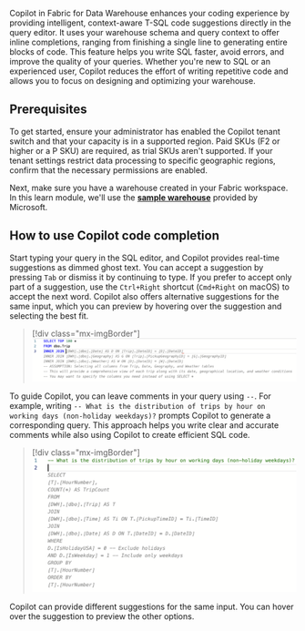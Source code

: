 Copilot in Fabric for Data Warehouse enhances your coding experience by providing intelligent, context-aware T-SQL code suggestions directly in the query editor. It uses your warehouse schema and query context to offer inline completions, ranging from finishing a single line to generating entire blocks of code. This feature helps you write SQL faster, avoid errors, and improve the quality of your queries. Whether you're new to SQL or an experienced user, Copilot reduces the effort of writing repetitive code and allows you to focus on designing and optimizing your warehouse.

## Prerequisites
To get started, ensure your administrator has enabled the Copilot tenant switch and that your capacity is in a supported region. Paid SKUs (F2 or higher or a P SKU) are required, as trial SKUs aren't supported. If your tenant settings restrict data processing to specific geographic regions, confirm that the necessary permissions are enabled.

Next, make sure you have a warehouse created in your Fabric workspace. In this learn module, we'll use the [**sample warehouse**](/fabric/data-warehouse/create-warehouse-sample) provided by Microsoft. 

## How to use Copilot code completion

Start typing your query in the SQL editor, and Copilot provides real-time suggestions as dimmed ghost text. You can accept a suggestion by pressing `Tab` or dismiss it by continuing to type. If you prefer to accept only part of a suggestion, use the `Ctrl+Right` shortcut (`Cmd+Right` on macOS) to accept the next word. Copilot also offers alternative suggestions for the same input, which you can preview by hovering over the suggestion and selecting the best fit.

> [!div class="mx-imgBorder"]
> [![Screenshot of Fabric Data Warehouse Query Editor with Copilot Code completion.](../media/code-completion.png)](../media/code-completion.png#lightbox)

To guide Copilot, you can leave comments in your query using `--`. For example, writing `-- What is the distribution of trips by hour on working days (non-holiday weekdays)?` prompts Copilot to generate a corresponding query. This approach helps you write clear and accurate comments while also using Copilot to create efficient SQL code.

> [!div class="mx-imgBorder"]
> [![Screenshot of Fabric Data Warehouse Query Editor with Copilot Comment Suggestion.](../media/comment-suggestion.png)](../media/comment-suggestion.png#lightbox)

Copilot can provide different suggestions for the same input. You can hover over the suggestion to preview the other options.
